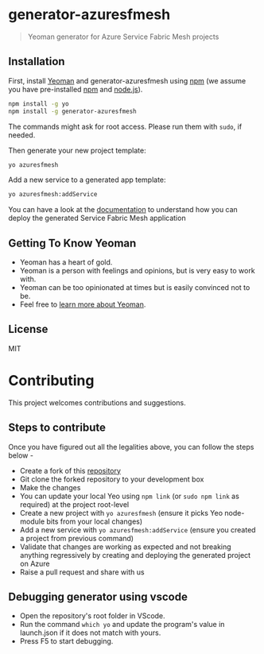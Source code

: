 

# generator-azuresfmesh
> Yeoman generator for Azure Service Fabric Mesh projects

## Installation

First, install [Yeoman](http://yeoman.io) and generator-azuresfmesh using [npm](https://www.npmjs.com/) (we assume you have pre-installed [npm](https://www.npmjs.com/) and [node.js](https://nodejs.org/)).

```bash
npm install -g yo
npm install -g generator-azuresfmesh
```
The commands might ask for root access. Please run them with ```sudo```, if needed.

Then generate your new project template:

```bash
yo azuresfmesh
```

Add a new service to a generated app template:

```bash
yo azuresfmesh:addService
```

You can have a look at the [documentation](https://docs.microsoft.com/en-us/azure/service-fabric-mesh/service-fabric-mesh-quickstart-deploy-container) to understand how you can deploy the generated Service Fabric Mesh application


## Getting To Know Yeoman

 * Yeoman has a heart of gold.
 * Yeoman is a person with feelings and opinions, but is very easy to work with.
 * Yeoman can be too opinionated at times but is easily convinced not to be.
 * Feel free to [learn more about Yeoman](http://yeoman.io/).

## License

MIT


# Contributing

This project welcomes contributions and suggestions.

## Steps to contribute

Once you have figured out all the legalities above, you can follow the steps below - 

* Create a fork of this [repository](https://github.com/michaelfery/generator-azuresfmesh)
* Git clone the forked repository to your development box
* Make the changes
* You can update your local Yeo using ```npm link``` (or ```sudo npm link``` as required) at the project root-level
* Create a new project with ```yo azuresfmesh``` (ensure it picks Yeo node-module bits from your local changes)
* Add a new service with ```yo azuresfmesh:addService``` (ensure you created a project from previous command)
* Validate that changes are working as expected and not breaking anything regressively by creating and deploying the generated project on Azure
* Raise a pull request and share with us 

## Debugging generator using vscode

* Open the repository's root folder in VScode.
* Run the command ```which yo``` and update the program's value in launch.json if it does not match with yours.
* Press F5 to start debugging.
